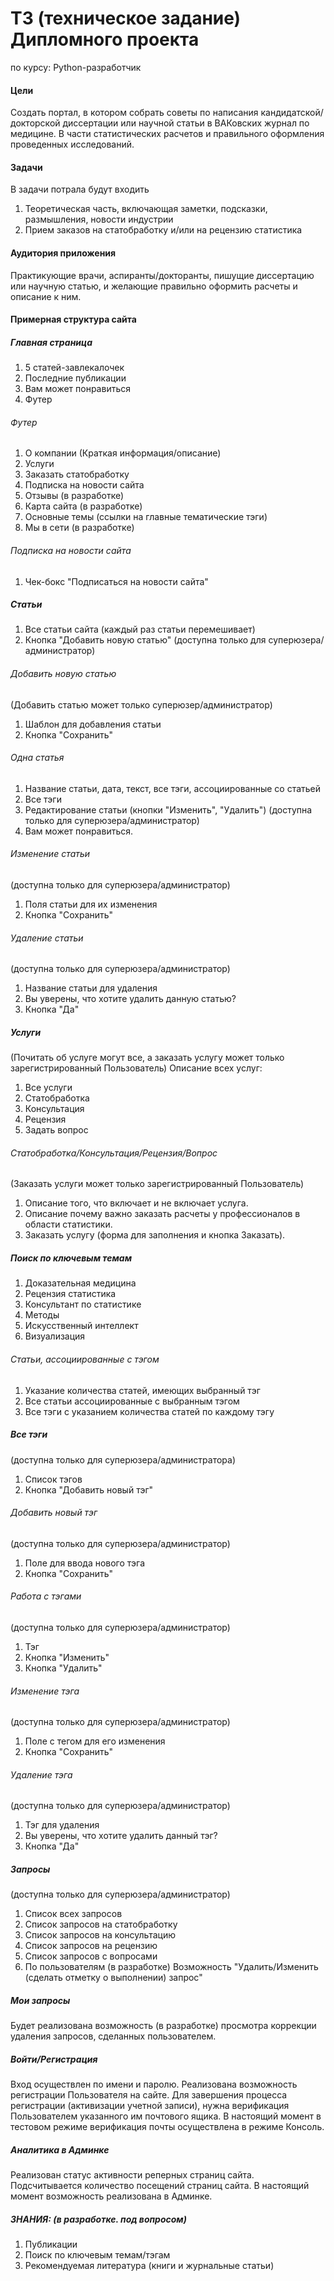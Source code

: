 # ТЗ (техническое задание) Дипломного проекта
по курсу: Python-разработчик

#### Цели
Создать портал, в котором собрать советы по написания кандидатской/докторской диссертации или научной статьи в 
ВАКовских журнал по медицине. В части статистических расчетов и правильного оформления
проведенных исследований.
 
#### Задачи
В задачи потрала будут входить 
1. Теоретическая часть, включающая заметки, подсказки, размышления, новости индустрии
2. Прием заказов на статобработку и/или на рецензию статистика
 
#### Аудитория приложения
Практикующие врачи, аспиранты/докторанты, пишущие диссертацию или научную статью, и
желающие правильно оформить расчеты и описание к ним.

#### Примерная структура сайта
##### Главная страница
1. 5 статей-завлекалочек
2. Последние публикации
3. Вам может понравиться
4. Футер

###### Футер
1. О компании (Краткая информация/описание)
2. Услуги
3. Заказать статобработку
4. Подписка на новости сайта
5. Отзывы (в разработке)
6. Карта сайта (в разработке)
7. Основные темы (ссылки на главные тематические тэги)
8. Мы в сети (в разработке)

###### Подписка на новости сайта
1. Чек-бокс "Подписаться на новости сайта"

##### Статьи
1. Все статьи сайта (каждый раз статьи перемешивает)
2. Кнопка "Добавить новую статью" (доступна только для суперюзера/администратор)

###### Добавить новую статью
(Добавить статью может только суперюзер/администратор)
1. Шаблон для добавления статьи
2. Кнопка "Сохранить"

###### Одна статья
1. Название статьи, дата, текст, все тэги, ассоциированные со статьей
2. Все тэги
3. Редактирование статьи (кнопки "Изменить", "Удалить") (доступна только для суперюзера/администратор)
4. Вам может понравиться.

###### Изменение статьи
(доступна только для суперюзера/администратор)
1. Поля статьи для их изменения
2. Кнопка "Сохранить"

###### Удаление статьи
(доступна только для суперюзера/администратор)
1. Название статьи для удаления
2. Вы уверены, что хотите удалить данную статью?
2. Кнопка "Да"

##### Услуги
(Почитать об услуге могут все, а заказать услугу может только зарегистрированный Пользователь)
Описание всех услуг:
1. Все услуги
2. Статобработка
3. Консультация
4. Рецензия
5. Задать вопрос

###### Статобработка/Консультация/Рецензия/Вопрос
(Заказать услуги может только зарегистрированный Пользователь)
1. Описание того, что включает и не включает услуга.
2. Описание почему важно заказать расчеты у профессионалов в области статистики.
3. Заказать услугу (форма для заполнения и кнопка Заказать).

##### Поиск по ключевым темам
1. Доказательная медицина
2. Рецензия статистика
3. Консультант по статистике
4. Методы
5. Искусственный интеллект
6. Визуализация

###### Статьи, ассоциированные с тэгом
1. Указание количества статей, имеющих выбранный тэг
2. Все статьи ассоциированные с выбранным тэгом
3. Все тэги с указанием количества статей по каждому тэгу

##### Все тэги
(доступна только для суперюзера/администратора)
1. Список тэгов
2. Кнопка "Добавить новый тэг"

###### Добавить новый тэг
(доступна только для суперюзера/администратор)
1. Поле для ввода нового тэга
2. Кнопка "Сохранить"

###### Работа с тэгами
(доступна только для суперюзера/администратор)
1. Тэг
2. Кнопка "Изменить"
3. Кнопка "Удалить"

###### Изменение тэга
(доступна только для суперюзера/администратор)
1. Поле с тегом для его изменения
2. Кнопка "Сохранить"

###### Удаление тэга
(доступна только для суперюзера/администратор)
1. Тэг для удаления
2. Вы уверены, что хотите удалить данный тэг?
2. Кнопка "Да"

##### Запросы
(доступна только для суперюзера/администратор)
1. Список всех запросов
2. Список запросов на статобработку
3. Список запросов на консультацию
4. Список запросов на рецензию
5. Список запросов с вопросами
6. По пользователям (в разработке)
Возможность "Удалить/Изменить (сделать отметку о выполнении) запрос"

##### Мои запросы
Будет реализована возможность (в разработке) 
просмотра 
коррекции
удаления запросов, сделанных пользователем.

##### Войти/Регистрация
Вход осуществлен по имени и паролю.
Реализована возможность регистрации Пользователя на сайте.
Для завершения процесса регистрации (активизации учетной записи), 
нужна верификация Пользователем указанного им почтового ящика.
В настоящий момент в тестовом режиме верификация почты осуществлена в режиме Консоль.

##### Аналитика в Админке
Реализован статус активности реперных страниц сайта.
Подсчитывается количество посещений страниц сайта.
В настоящий момент возможность реализована в Админке.

##### ЗНАНИЯ: (в разработке. под вопросом)
1. Публикации
2. Поиск по ключевым темам/тэгам
3. Рекомендуемая литература (книги и журнальные статьи)








